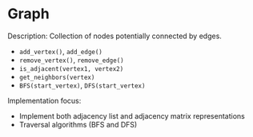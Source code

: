 # Graph

Description: Collection of nodes potentially connected by edges.

- `add_vertex()`, `add_edge()`
- `remove_vertex()`, `remove_edge()`
- `is_adjacent(vertex1, vertex2)`
- `get_neighbors(vertex)`
- `BFS(start_vertex)`, `DFS(start_vertex)`

Implementation focus:

- Implement both adjacency list and adjacency matrix representations
- Traversal algorithms (BFS and DFS)
